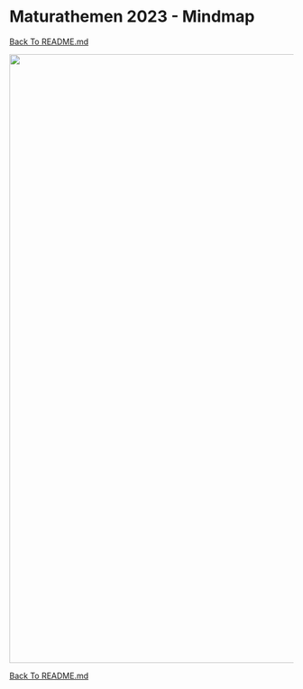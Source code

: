 # Maturathemen 2023 - Mindmap

[Back To README.md][back]

<img src="https://github.com/UnterrainerInformatik/htl/blob/master/img/Maturathemen%202023.svg" alt="" width="1080" />

[Back To README.md][back]

[back]: https://github.com/UnterrainerInformatik/htl